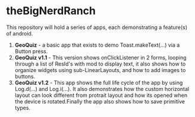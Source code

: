 # theBigNerdRanch

This repository will hold a series of apps, each demonstrating a feature(s) of android.

<ol>
<li>
<b>GeoQuiz</b> - a basic app that exists to demo Toast.makeText(...) via a Button press.
</li>
<li>
<b>GeoQuiz v1.1</b> - This version shows onClickListener in 2 forms, looping through a list of 
ResId's with mod to display text, it also shows how to organize widgets using sub-LinearLayouts,
and how to add images to buttons.
</li>
<li>
<b>GeoQuiz v1.2</b> - This app shows the full life cycle of the app by using Log.d(...) and Log.i(...). 
It also demonstrates how the custom horizontal layout can look different from protrait layout
and how its opened when the device is rotated.Finally the app also shows how to save primitive types.
</li>
</ol>
